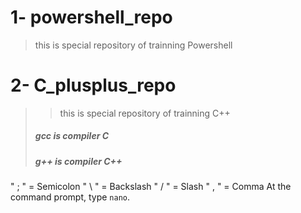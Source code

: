 # 1- powershell_repo 
> this is special repository of trainning Powershell

# 2- C_plusplus_repo
> > this is special repository of trainning C++
>
> ##### gcc is compiler ___C___
> ##### g++ is compiler ***C++***

  " ; " = Semicolon
  " \ " = Backslash
  " / " = Slash
  " , " = Comma
  At the command prompt, type `nano`.
